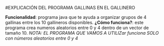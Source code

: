 #EXPLICACIÓN DEL PROGRAMA GALLINAS EN EL GALLINERO

**Funcionalidad**: programa java que te ayuda a organizar grupos de 4 gallinas entre los 10 gallineros disponibles.
**¿Cómo funciona?**: este programa crea numeros aleatorios entre 0 y 4 dentro de un vector de tamaño 10.
*NOTA: EL PROGRAMA QUE VAMOS A UTILIZar funciona SOLO con números aleatorios entre 0 y 4*
